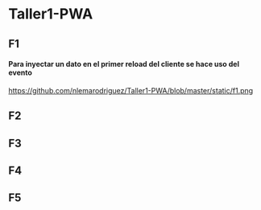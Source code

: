# Taller1-PWA
## F1
#### Para inyectar un dato en el primer reload del cliente se hace uso del evento 
https://github.com/nlemarodriguez/Taller1-PWA/blob/master/static/f1.png

## F2

## F3

## F4

## F5

